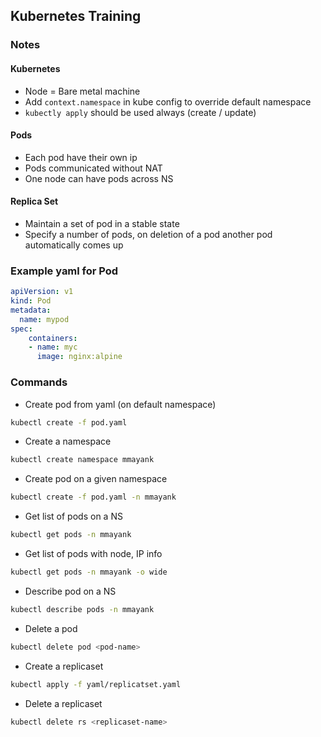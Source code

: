 ## Kubernetes Training

### Notes
#### Kubernetes
- Node = Bare metal machine
- Add `context.namespace` in kube config to override default namespace
- `kubectly apply` should be used always (create / update)

#### Pods
- Each pod have their own ip
- Pods communicated without NAT
- One node can have pods across NS

#### Replica Set
- Maintain a set of pod in a stable state
- Specify a number of pods, on deletion of a pod another pod automatically comes up

### Example yaml for Pod
```yaml
apiVersion: v1
kind: Pod
metadata:
  name: mypod
spec:
    containers:
    - name: myc
      image: nginx:alpine
```

### Commands
- Create pod from yaml (on default namespace)
```sh
kubectl create -f pod.yaml
```
- Create a namespace
```sh
kubectl create namespace mmayank
```

- Create pod on a given namespace
```sh
kubectl create -f pod.yaml -n mmayank
```
- Get list of pods on a NS
```sh
kubectl get pods -n mmayank
```
- Get list of pods with node, IP info
```sh
kubectl get pods -n mmayank -o wide
```
- Describe pod on a NS
```sh
kubectl describe pods -n mmayank
```
- Delete a pod
```sh
kubectl delete pod <pod-name>
```
- Create a replicaset
```sh
kubectl apply -f yaml/replicatset.yaml
```
- Delete a replicaset
```sh
kubectl delete rs <replicaset-name>
```
